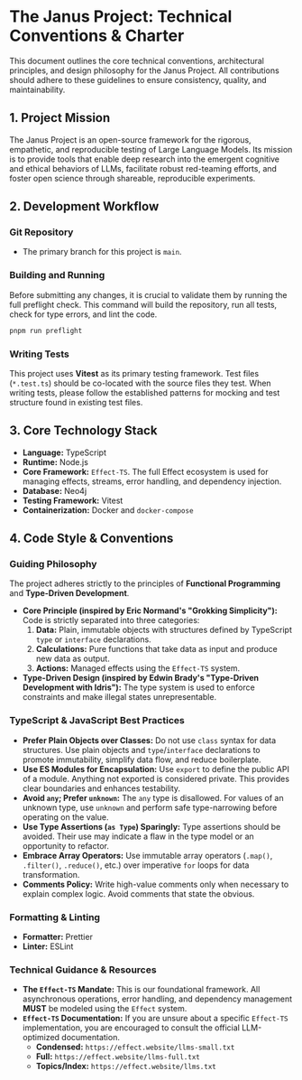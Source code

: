 # The Janus Project: Technical Conventions & Charter

This document outlines the core technical conventions, architectural principles, and design philosophy for the Janus Project. All contributions should adhere to these guidelines to ensure consistency, quality, and maintainability.

## 1. Project Mission

The Janus Project is an open-source framework for the rigorous, empathetic, and reproducible testing of Large Language Models. Its mission is to provide tools that enable deep research into the emergent cognitive and ethical behaviors of LLMs, facilitate robust red-teaming efforts, and foster open science through shareable, reproducible experiments.

## 2. Development Workflow

### Git Repository

- The primary branch for this project is `main`.

### Building and Running

Before submitting any changes, it is crucial to validate them by running the full preflight check. This command will build the repository, run all tests, check for type errors, and lint the code.

```bash
pnpm run preflight
```

### Writing Tests

This project uses **Vitest** as its primary testing framework. Test files (`*.test.ts`) should be co-located with the source files they test. When writing tests, please follow the established patterns for mocking and test structure found in existing test files.

## 3. Core Technology Stack

- **Language:** TypeScript
- **Runtime:** Node.js
- **Core Framework:** `Effect-TS`. The full Effect ecosystem is used for managing effects, streams, error handling, and dependency injection.
- **Database:** Neo4j
- **Testing Framework:** Vitest
- **Containerization:** Docker and `docker-compose`

## 4. Code Style & Conventions

### Guiding Philosophy

The project adheres strictly to the principles of **Functional Programming** and **Type-Driven Development**.

- **Core Principle (inspired by Eric Normand's "Grokking Simplicity"):** Code is strictly separated into three categories:
  1.  **Data:** Plain, immutable objects with structures defined by TypeScript `type` or `interface` declarations.
  2.  **Calculations:** Pure functions that take data as input and produce new data as output.
  3.  **Actions:** Managed effects using the `Effect-TS` system.
- **Type-Driven Design (inspired by Edwin Brady's "Type-Driven Development with Idris"):** The type system is used to enforce constraints and make illegal states unrepresentable.

### TypeScript & JavaScript Best Practices

- **Prefer Plain Objects over Classes:** Do not use `class` syntax for data structures. Use plain objects and `type`/`interface` declarations to promote immutability, simplify data flow, and reduce boilerplate.
- **Use ES Modules for Encapsulation:** Use `export` to define the public API of a module. Anything not exported is considered private. This provides clear boundaries and enhances testability.
- **Avoid `any`; Prefer `unknown`:** The `any` type is disallowed. For values of an unknown type, use `unknown` and perform safe type-narrowing before operating on the value.
- **Use Type Assertions (`as Type`) Sparingly:** Type assertions should be avoided. Their use may indicate a flaw in the type model or an opportunity to refactor.
- **Embrace Array Operators:** Use immutable array operators (`.map()`, `.filter()`, `.reduce()`, etc.) over imperative `for` loops for data transformation.
- **Comments Policy:** Write high-value comments only when necessary to explain complex logic. Avoid comments that state the obvious.

### Formatting & Linting

- **Formatter:** Prettier
- **Linter:** ESLint

### Technical Guidance & Resources

- **The `Effect-TS` Mandate:** This is our foundational framework. All asynchronous operations, error handling, and dependency management **MUST** be modeled using the `Effect` system.
- **`Effect-TS` Documentation:** If you are unsure about a specific `Effect-TS` implementation, you are encouraged to consult the official LLM-optimized documentation.
  - **Condensed:** `https://effect.website/llms-small.txt`
  - **Full:** `https://effect.website/llms-full.txt`
  - **Topics/Index:** `https://effect.website/llms.txt`
